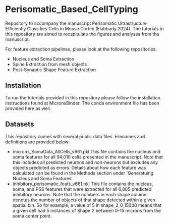 # Perisomatic_Based_CellTyping
Repository to accompany the manuscript Perisomatic Ultrastructure Efficiently Classifies Cells in Mouse Cortex (Elabbady 2024). The tutorials in this repository are aimed to recapitulate the figures and analyses from the manuscript. 

For feature extraction pipelines, please look at the following repositories:
- Nucleus and Soma Extraction
- Spine Extraction from mesh objects
- Post-Synaptic Shape Feature Extraction

## Installation

To run the tutorials provided in this repository please follow the installation instructions found at MicronsBinder. The conda environment file has been provided here as well.

## Datasets

This repository comes with several public data files. Filenames and definitions are provided below:
  - microns_SomaData_AllCells_v661.pkl This file contains the nucleus and soma features for all 94,010 cells presented in the manuscript. Note that this includes all predicted neurons and non-neurons but excludes any objects predicted as errors. Details about how each feature was calculated can be found in the Methods section under 'Generatuing Nucleus and Soma Features'
  - inhibitory_perisomatic_feats_v661.pkl This file contains the nucleus, soma, and PSS features that were extracted for all 6,805 predicted inhibitory neurons. Note that the numbers in each shape column denotes the number of objects of that shape detected within a given spatial bin. So for example, a value of 5 in shape_2_0_15000 means that a given cell had 5 instances of Shape 2 between 0-15 microns from the soma center point.
